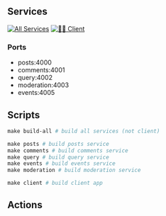 ## Services
[![All Services](https://github.com/destinio/work-micro-learning/actions/workflows/make-build.yml/badge.svg)](https://github.com/destinio/work-micro-learning/actions/workflows/make-build.yml)
[![🧑‍🏭️ Client](https://github.com/destinio/work-micro-learning/actions/workflows/node.js.yml/badge.svg)](https://github.com/destinio/work-micro-learning/actions/workflows/node.js.yml)

### Ports
- posts:4000
- comments:4001
- query:4002
- moderation:4003
- events:4005

## Scripts

```Makefile
make build-all # build all services (not client)

make posts # build posts service
make comments # build comments service
make query # build query service
make events # build events service
make moderation # build moderation service

make client # build client app

```

## Actions